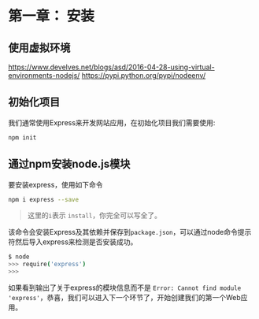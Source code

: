 # 第一章： 安装

## 使用虚拟环境
https://www.develves.net/blogs/asd/2016-04-28-using-virtual-environments-nodejs/
https://pypi.python.org/pypi/nodeenv/


## 初始化项目
我们通常使用Express来开发网站应用，在初始化项目我们需要使用:
```bash
npm init
```

## 通过npm安装node.js模块
要安装express，使用如下命令

```bash
npm i express --save
```
> 这里的`i`表示 `install`，你完全可以写全了。

该命令会安装Express及其依赖并保存到`package.json`，可以通过node命令提示符然后导入express来检测是否安装成功。
```bash
$ node
>>> require('express')
>>>
```
如果看到输出了关于express的模块信息而不是 `Error: Cannot find module 'express'`，恭喜，我们可以进入下一个环节了，开始创建我们的第一个Web应用。